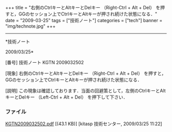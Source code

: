 ﻿+++
title = "右側のCtrlキーとAltキーとDelキー （Right-Ctrl + Alt + Del） を押すと，GGのセッション上でCtrlキーとAltキーが押され続けた状態になる．"
date = "2009-03-25"
tags = ["技術ノート"]
categories = ["tech"]
banner = "img/technote.jpg"
+++

-----------------------------------------------------------------------------------------------------------------------------

*技術ノート

2009/03/25*


[番号]
技術ノート KGTN 2009032502

[現象]
右側のCtrlキーとAltキーとDelキー （Right-Ctrl + Alt + Del）
を押すと，GGのセッション上でCtrlキーとAltキーが押され続けた状態になる．

[説明]
この現象は確認しております．当面の回避策として，左側のCtrlキーとAltキーとDelキー
（Left-Ctrl + Alt + Del） を押下して下さい．


### ファイル

 
 


[KGTN2009032502.pdf](http://techreport.kitasp.net/attachments/download/8/KGTN2009032502.pdf)
 [(43.1 KB)] [kitasp 技術センター, 2009/03/25
11:22]


 


 

